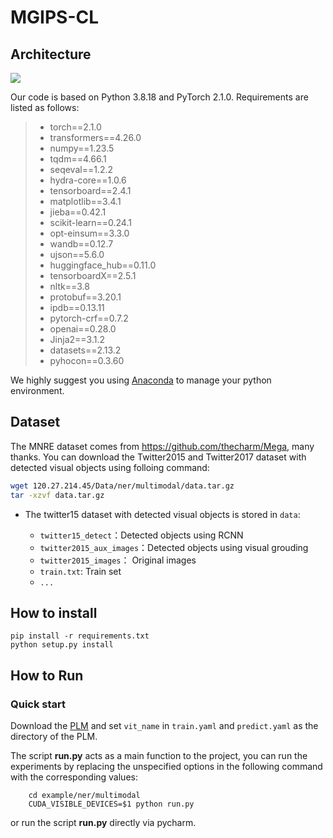 # MGIPS-CL

## Architecture

<img src="overall2.png">



Our code is based on Python 3.8.18 and PyTorch 2.1.0. Requirements are listed as follows:
> - torch==2.1.0
> - transformers==4.26.0
> - numpy==1.23.5
> - tqdm==4.66.1
> - seqeval==1.2.2
> - hydra-core==1.0.6
> - tensorboard==2.4.1
> - matplotlib==3.4.1
> - jieba==0.42.1
> - scikit-learn==0.24.1
> - opt-einsum==3.3.0
> - wandb==0.12.7
> - ujson==5.6.0
> - huggingface_hub==0.11.0
> - tensorboardX==2.5.1
> - nltk==3.8
> - protobuf==3.20.1
> - ipdb==0.13.11
> - pytorch-crf==0.7.2
> - openai==0.28.0
> - Jinja2==3.1.2
> - datasets==2.13.2
> - pyhocon==0.3.60


We highly suggest you using [Anaconda](https://www.anaconda.com) to manage your python environment.

## Dataset
The MNRE dataset comes from https://github.com/thecharm/Mega, many thanks.
You can download the Twitter2015 and Twitter2017 dataset with detected visual objects using folloing command:
```bash
wget 120.27.214.45/Data/ner/multimodal/data.tar.gz
tar -xzvf data.tar.gz
```
- The twitter15 dataset with detected visual objects is stored in `data`:
    
  - `twitter15_detect`：Detected objects using RCNN
  - `twitter2015_aux_images`：Detected objects using visual grouding
  - `twitter2015_images`： Original images
  - `train.txt`: Train set
  - `...`
## How to install
```
pip install -r requirements.txt
python setup.py install
```
## How to Run

### Quick start
Download the [PLM](https://huggingface.co/openai/clip-vit-base-patch32/tree/main) and set `vit_name` in `train.yaml` and `predict.yaml` as the directory of the PLM.

The script **run.py** acts as a main function to the project, you can run the experiments by replacing the unspecified options in the following command with the corresponding values:

```shell
    cd example/ner/multimodal
    CUDA_VISIBLE_DEVICES=$1 python run.py
```

or run the script **run.py** directly via pycharm.
